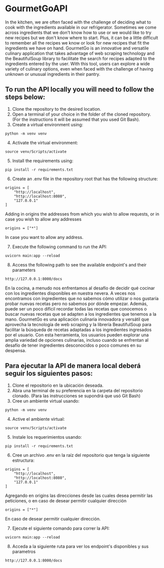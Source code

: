 # GourmetGoAPI

In the kitchen, we are often faced with the challenge of deciding what to cook with the ingredients available in our refrigerator. Sometimes we come across ingredients that we don't know how to use or we would like to try new recipes but we don't know where to start. Plus, it can be a little difficult to remember all the recipes we know or look for new recipes that fit the ingredients we have on hand.
GourmetGo is an innovative and versatile culinary application that takes advantage of web scraping technology and the BeautifulSoup library to facilitate the search for recipes adapted to the ingredients entered by the user. With this tool, users can explore a wide variety of culinary options, even when faced with the challenge of having unknown or unusual ingredients in their pantry.

## To run the API locally you will need to follow the steps below:

1. Clone the repository to the desired location.
2. Open a terminal of your choice in the folder of the cloned repository. (For the instructions it will be 
assumed that you used Git Bash).
3. Create a virtual environment using:
```
python -m venv venv
```
4. Activate the virtual environment:
```
source venv/Scripts/activate
```
5. Install the requirements using:
```
pip install -r requirements.txt
```
6. Create an .env file in the repository root that has the following structure:
```
origins = [
    "http://localhost",
    "http://localhost:8080",
    "127.0.0.1"
]
```
Adding in origins the addresses from which you wish to allow requests, or in case you wish to allow any addresses
```
origins = ["*"]
```
In case you want to allow any address.

7. Execute the following command to run the API:
```
uvicorn main:app --reload
```
8. Access the following path to see the available endpoint's and their parameters
```
http://127.0.0.1:8000/docs
```


En la cocina, a menudo nos enfrentamos al desafío de decidir qué cocinar con los ingredientes disponibles en nuestra nevera. A veces nos encontramos con ingredientes que no sabemos cómo utilizar o nos gustaría probar nuevas recetas pero no sabemos por dónde empezar. Además, puede ser un poco difícil recordar todas las recetas que conocemos o buscar nuevas recetas que se adapten a los ingredientes que tenemos a la mano.
GourmetGo es una aplicación culinaria innovadora y versátil que aprovecha la tecnología de web scraping y la librería BeautifulSoup para facilitar la búsqueda de recetas adaptadas a los ingredientes ingresados por el usuario. Con esta herramienta, los usuarios pueden explorar una amplia variedad de opciones culinarias, incluso cuando se enfrentan al desafío de tener ingredientes desconocidos o poco comunes en su despensa.


## Para ejecutar la API de manera local deberá seguir los siguientes pasos:
1. Clone el repositorio en la ubicación deseada.
2. Abra una terminal de su preferencia en la carpeta del repositorio clonado. (Para las instrucciones se supondrá
que usó Git Bash)
3. Cree un ambiente virtual usando:
```
python -m venv venv
```
4. Active el ambiente virtual:
```
source venv/Scripts/activate
```
5. Instale los requerimientos usando:
```
pip install -r requirements.txt
```
6. Cree un archivo .env en la raíz del repositorio que tenga la siguiente estructura:
```
origins = [
    "http://localhost",
    "http://localhost:8080",
    "127.0.0.1"
]
```
Agregando en origins las direcciones desde las cuales desea permitir las peticiones, o en caso de desear permitir cualquier dirección
```
origins = ["*"]
```
En caso de desear permitir cualquier dirección.


7. Ejecute el siguiente comando para correr la API:
```
uvicorn main:app --reload
```
8. Acceda a la siguiente ruta para ver los endpoint's disponibles y sus parametros
```
http://127.0.0.1:8000/docs
```
